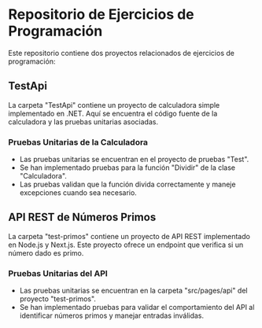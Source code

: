 # Repositorio de Ejercicios de Programación

Este repositorio contiene dos proyectos relacionados de ejercicios de programación:

## TestApi

La carpeta "TestApi" contiene un proyecto de calculadora simple implementado en .NET. Aquí se encuentra el código fuente de la calculadora y las pruebas unitarias asociadas.

### Pruebas Unitarias de la Calculadora

- Las pruebas unitarias se encuentran en el proyecto de pruebas "Test".
- Se han implementado pruebas para la función "Dividir" de la clase "Calculadora".
- Las pruebas validan que la función divida correctamente y maneje excepciones cuando sea necesario.

## API REST de Números Primos

La carpeta "test-primos" contiene un proyecto de API REST implementado en Node.js y Next.js. Este proyecto ofrece un endpoint que verifica si un número dado es primo.

### Pruebas Unitarias del API

- Las pruebas unitarias se encuentran en la carpeta "src/pages/api" del proyecto "test-primos".
- Se han implementado pruebas para validar el comportamiento del API al identificar números primos y manejar entradas inválidas.


